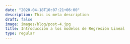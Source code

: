 ```yaml
---
date: "2020-04-18T10:07:21+06:00"
description: This is meta description
draft: false
image: images/blog/post-4.jpg
title: Introducción a los modelos de Regresión Lineal 
type: regular
---
```


